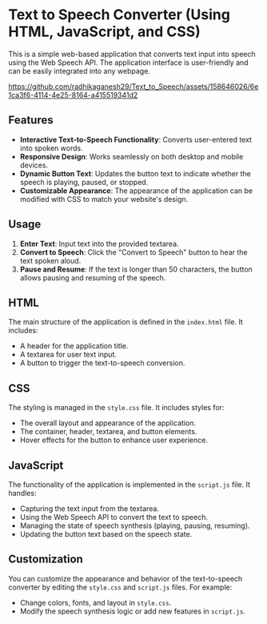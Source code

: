 # Text to Speech Converter (Using HTML, JavaScript, and CSS)

This is a simple web-based application that converts text input into speech using the Web Speech API. The application interface is user-friendly and can be easily integrated into any webpage.



https://github.com/radhikaganesh29/Text_to_Speech/assets/158646026/6e1ca3f6-4114-4e25-8164-a415519341d2



## Features

- **Interactive Text-to-Speech Functionality**: Converts user-entered text into spoken words.
- **Responsive Design**: Works seamlessly on both desktop and mobile devices.
- **Dynamic Button Text**: Updates the button text to indicate whether the speech is playing, paused, or stopped.
- **Customizable Appearance**: The appearance of the application can be modified with CSS to match your website's design.

## Usage

1. **Enter Text**: Input text into the provided textarea.
2. **Convert to Speech**: Click the "Convert to Speech" button to hear the text spoken aloud.
3. **Pause and Resume**: If the text is longer than 50 characters, the button allows pausing and resuming of the speech.

## HTML

The main structure of the application is defined in the `index.html` file. It includes:
- A header for the application title.
- A textarea for user text input.
- A button to trigger the text-to-speech conversion.

## CSS

The styling is managed in the `style.css` file. It includes styles for:
- The overall layout and appearance of the application.
- The container, header, textarea, and button elements.
- Hover effects for the button to enhance user experience.

## JavaScript

The functionality of the application is implemented in the `script.js` file. It handles:
- Capturing the text input from the textarea.
- Using the Web Speech API to convert the text to speech.
- Managing the state of speech synthesis (playing, pausing, resuming).
- Updating the button text based on the speech state.

## Customization

You can customize the appearance and behavior of the text-to-speech converter by editing the `style.css` and `script.js` files. For example:
- Change colors, fonts, and layout in `style.css`.
- Modify the speech synthesis logic or add new features in `script.js`.
